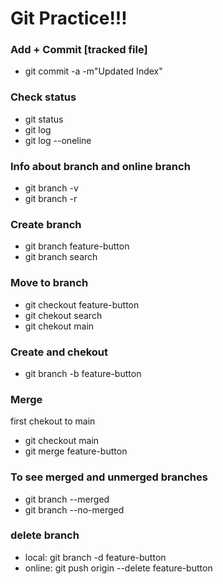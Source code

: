 # Git Practice!!! 

### Add + Commit [tracked file]
- git commit -a -m"Updated Index"
### Check status
- git status
- git log
- git log --oneline

### Info about branch and online branch
- git branch -v
- git branch -r
  
### Create branch 
- git branch feature-button
- git branch search

### Move to branch
- git checkout feature-button
- git chekout search
- git chekout main

### Create and chekout
- git branch -b feature-button

### Merge
first chekout to main
- git checkout main
- git merge feature-button

### To see merged and unmerged branches
- git branch --merged
- git branch --no-merged

### delete branch
- local: git branch -d feature-button
- online: git push origin --delete feature-button
